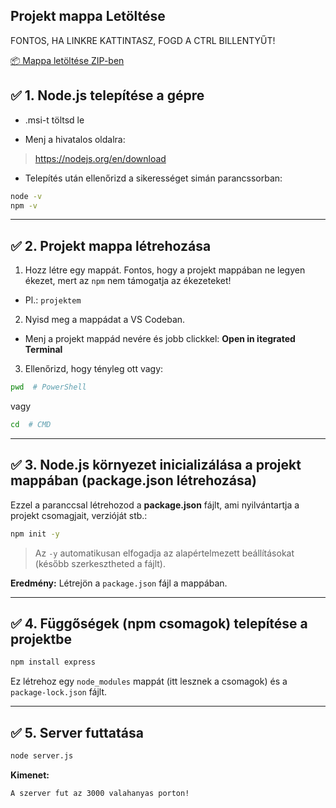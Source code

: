 
## Projekt mappa Letöltése
FONTOS, HA LINKRE KATTINTASZ, FOGD A CTRL BILLENTYŰT!

[📦 Mappa letöltése ZIP-ben](https://download-directory.github.io/?url=https://github.com/GanzSchool/CENTER/tree/main/FELADATOK/02%20-%20POST)

## ✅ **1. Node.js telepítése a gépre**

- .msi-t töltsd le

- Menj a hivatalos oldalra:  

> https://nodejs.org/en/download
   


- Telepítés után ellenőrizd a sikerességet simán parancssorban:

```bash
node -v
npm -v
```



---

## ✅ **2. Projekt mappa létrehozása**

1. Hozz létre egy mappát. Fontos, hogy a projekt mappában ne legyen ékezet, mert az `npm` nem támogatja az ékezeteket!

- Pl.: `projektem`

2. Nyisd meg a mappádat a VS Codeban.

- Menj a projekt mappád nevére és jobb clickkel: **Open in itegrated Terminal**

3. Ellenőrizd, hogy tényleg ott vagy:

```bash
pwd  # PowerShell
```

vagy

```bash
cd  # CMD
```

---

## ✅ **3. Node.js környezet inicializálása a projekt mappában (package.json létrehozása)**

Ezzel a paranccsal létrehozod a **package.json** fájlt, ami nyilvántartja a projekt csomagjait, verzióját stb.:

```bash
npm init -y
```

> Az `-y` automatikusan elfogadja az alapértelmezett beállításokat (később szerkesztheted a fájlt).

**Eredmény:** Létrejön a `package.json` fájl a mappában.

---

## ✅ **4. Függőségek (npm csomagok) telepítése a projektbe**


```bash
npm install express
```

Ez létrehoz egy `node_modules` mappát (itt lesznek a csomagok) és a `package-lock.json` fájlt.

---

## ✅ **5. Server futtatása**


```bash
node server.js
```

**Kimenet:**

```
A szerver fut az 3000 valahanyas porton!
```

